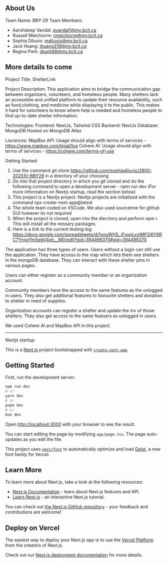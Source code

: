 ## About Us
Team Name: BBY-29
Team Members: 
- Aarshdeep Vandal: avandal1@my.bcit.ca
- Russell Melchiorre: rmelchiorre@my.bcit.ca
- Sophia Diluvio: mdiluvio@my.bcit.ca
- Jack Huang: jhuang319@my.bcit.ca
- Regina Park: dpark88@my.bcit.ca

## More details to come

Project Title: ShelterLink

Project Description: This application aims to bridge the communication gap between organizers, volunteers, and homeless people. Many shelters lack an accessible and unified platform to update their resource availability, such as food,clothing, and medicine while displaying it to the public. This makes it hard for volunteers to know where help is needed and homeless people to find up-to-date shelter information.

Technologies:
    Frontend: NextJs, Tailwind CSS
    Backend: NextJs
    Database: MongoDB Hosted on MongoDB Atlas

Liscences:
    MapBox API: Usage should align with terms of services - https://www.mapbox.com/legal/tos
    Cohere AI: Usage should align with terms of services - https://cohere.com/terms-of-use

Getting Started:
 1. Use the command git clone https://github.com/sophiadiluvio/2800-202510-BBY29 in a directory of your choosing
 2. Go into that project directory in which you git cloned and do the following command to open a development server - npm run dev (For more information on Nextjs startup, read the section below)
 3. This project is a Nextjs project. Nextjs projects are initialized with the command npx create-next-app@latest
 4. The whole team coded on VSCode. We also used sourcetree for github GUI however its not required
 5. When the project is cloned, open into the dierctory and perform npm i. This will install all the nessary packages.
 6. Here is a link to the current testing log: https://docs.google.com/spreadsheets/d/1ynuWHS_jFvunLvziMP2i6Y6RC7YnsgYmSebV4qh__M0/edit?gid=394496370#gid=394496370

The application has three types of users. Users without a login can still use the application. They have access to the map which lets them see shelters in the mongoDB database. They can interact with these shelter pins in various pages.

Users can either register as a community member or an organization account.

Community members have the access to the same features as the unlogged in users. They also get additional features to favourite shelters and donation to shelter in need of suppiles.

Organization accounts can register a shelter and update the inv of those shelters. They also get access to the same featuers as unlogged in users.

We used Cohere AI and MapBox API in this project.

-------------------------------------------------------------------------------------------------------------------------------------------------------
Nextjs startup:

This is a [Next.js](https://nextjs.org) project bootstrapped with [`create-next-app`](https://nextjs.org/docs/app/api-reference/cli/create-next-app).

## Getting Started

First, run the development server:

```bash
npm run dev
# or
yarn dev
# or
pnpm dev
# or
bun dev
```

Open [http://localhost:3000](http://localhost:3000) with your browser to see the result.

You can start editing the page by modifying `app/page.tsx`. The page auto-updates as you edit the file.

This project uses [`next/font`](https://nextjs.org/docs/app/building-your-application/optimizing/fonts) to automatically optimize and load [Geist](https://vercel.com/font), a new font family for Vercel.

## Learn More

To learn more about Next.js, take a look at the following resources:

- [Next.js Documentation](https://nextjs.org/docs) - learn about Next.js features and API.
- [Learn Next.js](https://nextjs.org/learn) - an interactive Next.js tutorial.

You can check out [the Next.js GitHub repository](https://github.com/vercel/next.js) - your feedback and contributions are welcome!

## Deploy on Vercel

The easiest way to deploy your Next.js app is to use the [Vercel Platform](https://vercel.com/new?utm_medium=default-template&filter=next.js&utm_source=create-next-app&utm_campaign=create-next-app-readme) from the creators of Next.js.

Check out our [Next.js deployment documentation](https://nextjs.org/docs/app/building-your-application/deploying) for more details.
